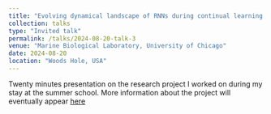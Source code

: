 ```yaml
---
title: "Evolving dynamical landscape of RNNs during continual learning "
collection: talks
type: "Invited talk"
permalink: /talks/2024-08-20-talk-3
venue: "Marine Biological Laboratory, University of Chicago"
date: 2024-08-20
location: "Woods Hole, USA"
---
```

Twenty minutes presentation on the research project I worked on during my stay at the summer school.
More information about the project will eventually appear [here](https://dimitra-maoutsa.github.io/portfolio/portfolio-0/)



